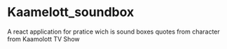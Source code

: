 # Kaamelott_soundbox

A react application for pratice wich is sound boxes quotes from character from Kaamolott TV Show
